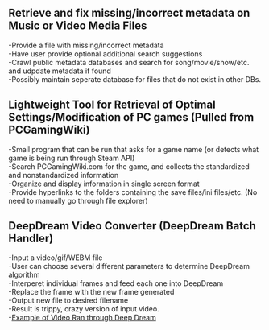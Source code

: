 ## Retrieve and fix missing/incorrect metadata on Music or Video Media Files
   -Provide a file with missing/incorrect metadata   
   -Have user provide optional additional search suggestions  
   -Crawl public metadata databases and search for song/movie/show/etc. and udpdate metadata if found  
   -Possibly maintain seperate database for files that do not exist in other DBs.  

## Lightweight Tool for Retrieval of Optimal Settings/Modification of PC games (Pulled from PCGamingWiki)  
  -Small program that can be run that asks for a game name (or detects what game is being run through Steam API)   
  -Search PCGamingWiki.com for the game, and collects the standardized and nonstandardized information   
  -Organize and display information in single screen format   
  -Provide hyperlinks to the folders containing the save files/ini files/etc. (No need to manually go through file explorer)   
  
## DeepDream Video Converter (DeepDream Batch Handler)
  -Input a video/gif/WEBM file   
  -User can choose several different parameters to determine DeepDream algorithm   
  -Interperet individual frames and feed each one into DeepDream   
  -Replace the frame with the new frame generated   
  -Output new file to desired filename   
  -Result is trippy, crazy version of input video.   
  -[Example of Video Ran through Deep Dream](https://youtu.be/AhwvJpEEWeE?t=31) 
